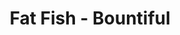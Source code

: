 ---
layout: place
title: "Fat Fish - Bountiful"
permalink: /utah/bountiful/fat-fish-bountiful.html
stateAbbr: UT
stateName: Utah
cityName: Bountiful
place_id: ChIJRVRmjbz3UocR7AKjvSm-bsc
photos:
  - name: >-
      places/ChIJRVRmjbz3UocR7AKjvSm-bsc/photos/AUy1YQ0T-7tmYa8PIIV_CdgQeERZExF9msXYHztApp05zqJuMYnJCM6KqoDMs9LKyvTP7H4yyGj6wvjxPu-YmheVapzQDaFklCAeMS9yCwlP7rI-0FnHGi5VV5Lr15Yck95xhEvap4cts18WvMKe1PfvQMBzzhkoekIpQy2rzEPbOnysHbRjd0RiqZiLFwkIj-CTLqNOzsiMQX6dfRhaBNSMxgleZSA7b_R0AmPb5qX51Nyd9K0748kmPfjWMeaQpeKl40GrySScxsiunCYAFSYHkFp_eYq98td15OpYyyTJfCJLhmy7JXib8PGEgvKGGtWvpajH51n6G_ozjAUS2MPvJiozp8H5P9JWzlHt07wLsoamRLmCms2havR8EKMk5fhkqGPl6SZ0ZhJNY1WQ1gihJx7r-cEMK_ex2CUk7kBxt6YEhdQu
    widthPx: 1440
    heightPx: 1440
    authorAttributions:
      - displayName: RZR 495
        uri: https://maps.google.com/maps/contrib/109492896203837917343
        photoUri: >-
          https://lh3.googleusercontent.com/a-/ALV-UjXBd6IDck_GnZsk--Hr-zc5JhUOuEEpQVg1a4xFnv1C-OMziXZj=s100-p-k-no-mo
    flagContentUri: >-
      https://www.google.com/local/imagery/report/?cb_client=maps_api_places.places_api&image_key=!1e10!2sCIHM0ogKEICAgICxsaWuzAE&hl=en-US
    googleMapsUri: >-
      https://www.google.com/maps/place//data=!3m4!1e2!3m2!1sCIHM0ogKEICAgICxsaWuzAE!2e10!4m2!3m1!1s0x8752f7bc8d665445:0xc76ebe29bda302ec
  - name: >-
      places/ChIJRVRmjbz3UocR7AKjvSm-bsc/photos/AUy1YQ1k7L4PZzsKIuJaqnQ2aqtK6qnQSxtXJU-s6DuTS6vEEn2SHjtOD-w-_n-yO0tfVS2PZoQCCTJWBTBch5t41cCWHFhzZiGz01UXYkWd9nC0SZh5xDst_BIeABMb0ZZBfYtFQ2k3yfr2hiJipZkaV-USA4YK3pObZiFByj0w5tz_KhzouWJqsoUXRZ55b-5Ha3lGGmgg1VAcENGgiWBlWb32xFmjxhhdVa_hOkAWW-pCmiwu1524jUMMC3Fvbb2j7CJS00ZSrxrbtYZmpfxjnekz8emKJMFwWQ289DKt0rodvqLSwg0ZX5OgVvx9hpY0W_KAWAVSz-HOwMe6h9h8r_NRFAo4zCO2hr6dQWe4TN7dY6-0xNZEAipTuEkeG2wb-uzBj5IZZXaJ5IzICD9kMvkF_tfK9VDe4zA8-nmWN4y8Pnjg
    widthPx: 3000
    heightPx: 4000
    authorAttributions:
      - displayName: Lydia Hancock
        uri: https://maps.google.com/maps/contrib/102282953414099602709
        photoUri: >-
          https://lh3.googleusercontent.com/a-/ALV-UjVF_HNW-51OZsqPMuXSwP08ewp8zkTrujJSzOND-zRQL6SNiIhMWQ=s100-p-k-no-mo
    flagContentUri: >-
      https://www.google.com/local/imagery/report/?cb_client=maps_api_places.places_api&image_key=!1e10!2sCIHM0ogKEICAgICLrL7v3gE&hl=en-US
    googleMapsUri: >-
      https://www.google.com/maps/place//data=!3m4!1e2!3m2!1sCIHM0ogKEICAgICLrL7v3gE!2e10!4m2!3m1!1s0x8752f7bc8d665445:0xc76ebe29bda302ec
  - name: >-
      places/ChIJRVRmjbz3UocR7AKjvSm-bsc/photos/AUy1YQ3ktsojo_hwq5bTzLoFufVJCgpmIsjzvrQGLRw2ORbbrg7Fl-cR1gpyINomlhLeJOR0dUYa1PRQMUJbTp7x6OR1HNGNN5gnBDrgCmpveV4oPMdI4ZNddcAUvF3KaryTzP7qex7rQJbMCYvjtE3g_Du3EH3cvnh_l6EZXOGhA8lFqjH4wvYcX7-zZGDRgFvN1HcZgwBLSl0GD9CF35mwjOh9jan_Q16UAw8oU6uCIUcnDrRdLGM6lu6MHiWhJ1sKJOw4kp_mcfu_OzwHKWa4xJOrcf7a3FaRpdIhDp3qSXP58jw4TE7Hensa3lCvpu0-BPQdC7ZczhkCQ6FOUY_iIfYaZnT_drNzbGvhNml8GycsAMpQ774UYyBTgJA9SwpZjDo2Gvr3ENR_Bnuz-lGmrnfutY9giRDd3NJSq4M-Rf2z8bosswbZnxARCWZ_tQ
    widthPx: 1920
    heightPx: 1440
    authorAttributions:
      - displayName: Dave Clark
        uri: https://maps.google.com/maps/contrib/101225092778673031100
        photoUri: >-
          https://lh3.googleusercontent.com/a-/ALV-UjVH8ppj50ktZtluoUlMWvazjf05BKD02i5cWNzBkgjIvC3FaHA=s100-p-k-no-mo
    flagContentUri: >-
      https://www.google.com/local/imagery/report/?cb_client=maps_api_places.places_api&image_key=!1e10!2sCIABIhAGbwPTnDeJm2fNDSMABqIf&hl=en-US
    googleMapsUri: >-
      https://www.google.com/maps/place//data=!3m4!1e2!3m2!1sCIABIhAGbwPTnDeJm2fNDSMABqIf!2e10!4m2!3m1!1s0x8752f7bc8d665445:0xc76ebe29bda302ec
  - name: >-
      places/ChIJRVRmjbz3UocR7AKjvSm-bsc/photos/AUy1YQ08wkF2cfCKfldeC-QAsqaxZyBYUurxlRVM7D7vm8qIVli2F2BUnhAoffj3rhJEY5oyhlRgRvTvM4NhgaM1OQD-_bldXF8S9ZZ6mYz9Egjyu9pyTP5Mof4SD7WDDCyL4p8h6g0XDpEdvifHcMUWeA27DrICHzjv-PPNWzG73TQwDWF6_DW9LfMW585B4jD9j3VFyIc0VhROkeEOJKTL_rBmmhAYG59ATc9WpnM6hK-EHjNbgwZvtPZ8cDxp15jtF_zPiacyr2FB1EiPPqkAvCgUtKHKVyd_hakvztmmNk1GMNLNZTWM03qm04GWZbD4urzIb1wDbTLO6ifXlPfPTF3dDjc3GCmlNygp3TlaYSdzMySSzk_D1Nzu3Hwb_FKS0ZwWou4Xd9B5r07TzUgXG0O1-lAShcz3BpKvzc8JbqhUpw
    widthPx: 3072
    heightPx: 4080
    authorAttributions:
      - displayName: Jake Riley
        uri: https://maps.google.com/maps/contrib/104101305463303738082
        photoUri: >-
          https://lh3.googleusercontent.com/a-/ALV-UjWICaAEA3ReOKxqQGd-U2MJaMHmQOJx7er5xxo7cgEvMwd8dLf5hQ=s100-p-k-no-mo
    flagContentUri: >-
      https://www.google.com/local/imagery/report/?cb_client=maps_api_places.places_api&image_key=!1e10!2sCIHM0ogKEICAgMCAsIjdcQ&hl=en-US
    googleMapsUri: >-
      https://www.google.com/maps/place//data=!3m4!1e2!3m2!1sCIHM0ogKEICAgMCAsIjdcQ!2e10!4m2!3m1!1s0x8752f7bc8d665445:0xc76ebe29bda302ec
  - name: >-
      places/ChIJRVRmjbz3UocR7AKjvSm-bsc/photos/AUy1YQ0NyiEkvKeze6ioTySYDsfEinMGqb-f_S171qzaTbN4yN7spRtv4GywaGkeyMjyuJ8nmckyUksQoBJ_IEL1J2ZihMT2EtPBmDqp1Iptl7Klwd0sIFcv2c1c0pVM_PxfPMk0dzF18CycgnHH2lUD_Tv9W54A5bLdOwi_ucBmwUhdS0DLbUN1PUkbKvVwllVjYPtcUnga8wnTcT21GXNxWtjY5uS5bxHTqa2JKauX_eMYcuOhBOuyox1bA-9uarN6ZS2LQMUFKQPBgMZqfLRtsxj4M2cVJwoQVsJ6lKJG0R-RgJD0xLb63HNoAs7AwbKQ9qojCKREXUSztj2u85ywRpJoy1gzrJm9FMnXEXhEuJW44HUtNFB87nqAE5xbIxrQDoUz5siboY7g0w303bE8Q8hiiiVBKJaD2RBrKiyJH8g
    widthPx: 3024
    heightPx: 4032
    authorAttributions:
      - displayName: Ryan Anderson
        uri: https://maps.google.com/maps/contrib/117389245532986219297
        photoUri: >-
          https://lh3.googleusercontent.com/a-/ALV-UjUI4SVIEVoRvoXJw3FGzHDBRj81VrYYIgcFPZGiyTtApSyPo_fL=s100-p-k-no-mo
    flagContentUri: >-
      https://www.google.com/local/imagery/report/?cb_client=maps_api_places.places_api&image_key=!1e10!2sCIHM0ogKEICAgMCg7bGFTA&hl=en-US
    googleMapsUri: >-
      https://www.google.com/maps/place//data=!3m4!1e2!3m2!1sCIHM0ogKEICAgMCg7bGFTA!2e10!4m2!3m1!1s0x8752f7bc8d665445:0xc76ebe29bda302ec
  - name: >-
      places/ChIJRVRmjbz3UocR7AKjvSm-bsc/photos/AUy1YQ3NEDjft3kHrdpmLGFitx4GV-EX2tcKc1xKnGF0ahxRblHBVV-14o6gswbnV8eVb13ZcL7Gfmut7veeSPhVTiUAUSCjVsHg0-BuSMkZX2nLojPtgjLsjDigVguVD7z_0xkTHJ0FeL17xC6nz2T4d_pEiYM7rzUDDMzHUFu_7upQmCtkfimqJd4WazNNaO0PzgCfPBaOGh7q0FQGOaJ3UCx2UMfW6l0aEUCm4CIwrf_WAIApcE2nBmIJdnANoRs3YoGc-L0p1JQY8xiP5FYCCvNyiaOtSLs4bZ13yAN0sHLg3om8Npl9xgAUS-TLAvENen-RepC_TNmWd6ATZayqN1vCZn__xwxGNrzZAny_0UsjgphLz3awA6cTZChdmeF0phpVaGJzUxDJnVpyerqi5VrO_XtFxhjY32tX7nqFMFsbBfFb
    widthPx: 3024
    heightPx: 4032
    authorAttributions:
      - displayName: Ryan Anderson
        uri: https://maps.google.com/maps/contrib/117389245532986219297
        photoUri: >-
          https://lh3.googleusercontent.com/a-/ALV-UjUI4SVIEVoRvoXJw3FGzHDBRj81VrYYIgcFPZGiyTtApSyPo_fL=s100-p-k-no-mo
    flagContentUri: >-
      https://www.google.com/local/imagery/report/?cb_client=maps_api_places.places_api&image_key=!1e10!2sCIHM0ogKEICAgMCg7bGFzAE&hl=en-US
    googleMapsUri: >-
      https://www.google.com/maps/place//data=!3m4!1e2!3m2!1sCIHM0ogKEICAgMCg7bGFzAE!2e10!4m2!3m1!1s0x8752f7bc8d665445:0xc76ebe29bda302ec
  - name: >-
      places/ChIJRVRmjbz3UocR7AKjvSm-bsc/photos/AUy1YQ2veP6lyxePiwsX3BXaTQ4bBIp_AjoB_NyuXms-rGd6fsn0sxwcAhGxBAoXxjyeRsB2PTOAzDNp_V5VGeuhF13ctxVgkSTFxqhKNM0LQGRzHd1M_a7DWex9nCidyUguQha4eIbU3bHdWfzMd2PsPL445ChKGm1GNSbvZeDhCvOtzWl3BFrrb46eIC5Hsd4imV9O3iJx4OBIhFbO4twQluNneU03LyUmKzRzzV-PV5d8bfbfTxRluTRUJn-TJ9qv-qg8qokN-8vRuClfUJyhPBA2Hz5pDimcrY7FKU7InPQHnTAQzvAhql10tq5URR8mglg-fzflbLPU9b6TExGGUHP0sYkbJIIlhma233Fnzo26VUULTk7rHAzYblwT6VX4u27ViV07nYfy3cBovCaRGjr1nWo9yOGiC05YmHvunAA
    widthPx: 4000
    heightPx: 3000
    authorAttributions:
      - displayName: Mike Leckington
        uri: https://maps.google.com/maps/contrib/104680664683781898169
        photoUri: >-
          https://lh3.googleusercontent.com/a-/ALV-UjUQ6aSPLQrJg6-3jKY2z3zXkhktlMTh-7NPBlsDsaAklKfWU3hT7w=s100-p-k-no-mo
    flagContentUri: >-
      https://www.google.com/local/imagery/report/?cb_client=maps_api_places.places_api&image_key=!1e10!2sCIHM0ogKEICAgICTuv7MTA&hl=en-US
    googleMapsUri: >-
      https://www.google.com/maps/place//data=!3m4!1e2!3m2!1sCIHM0ogKEICAgICTuv7MTA!2e10!4m2!3m1!1s0x8752f7bc8d665445:0xc76ebe29bda302ec
  - name: >-
      places/ChIJRVRmjbz3UocR7AKjvSm-bsc/photos/AUy1YQ01w-PVuCbI6P_X5at3-Nkbp03nk6cVDPYzbiKoUx1eqME4gb_Nb_r4MO-LPWHdAauLZ4dfm4bnVUKnnEn4XJjURzDy1ZovhKqYWJOcIIPtXqWh45ly673Fm3_gilmzTmqNXk9h9qcpHjLZcxt5f2R1_K05fYfENipI0aWxPILfWuJrd34eIh0cb6slg9ySVbh8wEctJ2vckuaCBWqKM5cRwdPCzM7K1clt6Pq5x2Abl3SM7Euuobx-Giw1RgkwbICxNTG6mFk1T2h-PyjZiebKdyjHtlmdwZIglC69-0Pprx1XdakqUGBVZvkev5Bt-842ETMkDBLA-Q5aDdIUXQRsRsxFWriqIz4P19N7rWf51GVmDpfjENDT83owhrPrkiY2D9IfWyil-ATi-kRRLyQYzxuLnyeJ290aogQQkNFhQA
    widthPx: 4080
    heightPx: 3072
    authorAttributions:
      - displayName: Jake Riley
        uri: https://maps.google.com/maps/contrib/104101305463303738082
        photoUri: >-
          https://lh3.googleusercontent.com/a-/ALV-UjWICaAEA3ReOKxqQGd-U2MJaMHmQOJx7er5xxo7cgEvMwd8dLf5hQ=s100-p-k-no-mo
    flagContentUri: >-
      https://www.google.com/local/imagery/report/?cb_client=maps_api_places.places_api&image_key=!1e10!2sCIHM0ogKEICAgMCAsIjdCQ&hl=en-US
    googleMapsUri: >-
      https://www.google.com/maps/place//data=!3m4!1e2!3m2!1sCIHM0ogKEICAgMCAsIjdCQ!2e10!4m2!3m1!1s0x8752f7bc8d665445:0xc76ebe29bda302ec
  - name: >-
      places/ChIJRVRmjbz3UocR7AKjvSm-bsc/photos/AUy1YQ083p45Z9PsZL5ntdKy22CgHN_DhiQUfH2-K5ZPlBvczGI1aXbalIj68i2Gh8UMEgZ31M6-QyFwHSne22lhf0WOMeJE3P7wuyfm0hgoZg15Dg29O7ZlN1T48a-v5pqr5avEbUMWO_gGj7oo9zTB4K-Fdb0_bxS4zyb8bg2nSiXqWghJtaQwvrQ-yb_qjYMvdFxw7h_rSJaUW6y0cEPQ13YVJrTeCuaWPf2-tnOOLU1hCoAISEpzT9CY5Ericf3VflbRvDRF5fCcXbsFJypav2M6BdLOpIgStNUqX0aRELhQhVjIOX3B0cJ0a48eG4jnQhHWTMwTgF1n0COqkvCZ0svS6CL7fsZNKOS5i7LXnmdvvNNIJCUtLipRvq9WLwuef7L2W5h_NinsKdQNG88umBwKHaziSFTh1AoTEd5q0Pw
    widthPx: 3000
    heightPx: 4000
    authorAttributions:
      - displayName: Mama Perea
        uri: https://maps.google.com/maps/contrib/111707103556364592230
        photoUri: >-
          https://lh3.googleusercontent.com/a-/ALV-UjW1iXWy049oZmyjJqKp7RQyUOz0yBbWkeuFLBeNO7VIHkXOZ3PY=s100-p-k-no-mo
    flagContentUri: >-
      https://www.google.com/local/imagery/report/?cb_client=maps_api_places.places_api&image_key=!1e10!2sCIHM0ogKEICAgIDJqr7MVw&hl=en-US
    googleMapsUri: >-
      https://www.google.com/maps/place//data=!3m4!1e2!3m2!1sCIHM0ogKEICAgIDJqr7MVw!2e10!4m2!3m1!1s0x8752f7bc8d665445:0xc76ebe29bda302ec
  - name: >-
      places/ChIJRVRmjbz3UocR7AKjvSm-bsc/photos/AUy1YQ2Lv20ldg07IoE198pn6AeTYo7oVrm3-IlyjwhKecYxdpS4xSKH1Dc027O40K_0jSa5KuyXwKyc_R4UhPD-uRn02WQhbLu-mHHjSuk3EEv7ZcsfFMJz71fW8i9_v56UbBB6AtFG4bXvQvhpKTxt0Ib2RiKrscxtefdJFu89CJCA0ZSmfmI7uvB7VD9S8tYE8ePSkT35Q89mdkSIkdCjlOa1Z1D7D9qOHdq_5P36yvkl1rRg7U1ZNoMZCPgIc4ULahIO6BamQYzWjKr9d7A6E6ursN5uBo7aAiW3WpdhJ80eml_epwI92706nx64aIUTg2FnWeGldJAyWNRRSd4jwtxzIxGEwqB66hZ2eJ1i6YtSc6BjLHNRmBDgsGdPP23709enp7Rm0EGatoV_DPSE0QDLO-wxVbCG9mqJRefD_8WPMT0k
    widthPx: 3024
    heightPx: 4032
    authorAttributions:
      - displayName: A “Moabchica” D
        uri: https://maps.google.com/maps/contrib/110437155256914175107
        photoUri: >-
          https://lh3.googleusercontent.com/a-/ALV-UjWIbMb6-xk88_SPecbM1LEmlp0K_mxMSlqdpaGRHRnPUBQ-dau6jA=s100-p-k-no-mo
    flagContentUri: >-
      https://www.google.com/local/imagery/report/?cb_client=maps_api_places.places_api&image_key=!1e10!2sCIHM0ogKEICAgICjyvXghwE&hl=en-US
    googleMapsUri: >-
      https://www.google.com/maps/place//data=!3m4!1e2!3m2!1sCIHM0ogKEICAgICjyvXghwE!2e10!4m2!3m1!1s0x8752f7bc8d665445:0xc76ebe29bda302ec
address: 595 W 2600 S, Bountiful, UT 84010, USA
street: 595 W 2600 S
city: Bountiful
state: UT
zip: '84010'
country: USA
neighborhood: null
latitude: '40.861387'
longitude: '-111.894429'
accessibility_options:
  wheelchairAccessibleParking: true
  wheelchairAccessibleEntrance: true
  wheelchairAccessibleRestroom: true
  wheelchairAccessibleSeating: true
business_status: OPERATIONAL
name: Fat Fish - Bountiful
google_maps_links:
  directionsUri: >-
    https://www.google.com/maps/dir//''/data=!4m7!4m6!1m1!4e2!1m2!1m1!1s0x8752f7bc8d665445:0xc76ebe29bda302ec!3e0
  placeUri: https://maps.google.com/?cid=14370632547470344940
  writeAReviewUri: >-
    https://www.google.com/maps/place//data=!4m3!3m2!1s0x8752f7bc8d665445:0xc76ebe29bda302ec!12e1
  reviewsUri: >-
    https://www.google.com/maps/place//data=!4m4!3m3!1s0x8752f7bc8d665445:0xc76ebe29bda302ec!9m1!1b1
  photosUri: >-
    https://www.google.com/maps/place//data=!4m3!3m2!1s0x8752f7bc8d665445:0xc76ebe29bda302ec!10e5
primary_type: Sushi Restaurant
opening_hours:
  regular: null
  current: null
secondary_opening_hours:
  regular:
    weekdayDescriptions: null
    type: null
  current:
    weekdayDescriptions: null
    type: null
phone: null
price_level: null
price_range: null
rating: null
rating_count: 0
website: null
description: null
reviews: null
parking_options: null
payment_options: null
allow_dogs: null
curbside_pickup: null
delivery: null
dine_in: null
good_for_children: null
good_for_groups: null
good_for_sports: null
live_music: null
menu_for_children: null
outdoor_seating: null
reservable: null
restroom: null
serves_beer: null
serves_breakfast: null
serves_brunch: null
serves_cocktails: null
serves_coffee: null
serves_dinner: null
serves_dessert: null
serves_lunch: null
serves_vegetarian_food: null
serves_wine: null
takeout: null
slug: Fat-Fish-Bountiful

---